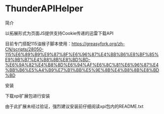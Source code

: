 # ThunderAPIHelper

简介

  以拓展形式为页面JS提供支持Cookie传递的迅雷下载API
  
  目前专门搭配115油猴子脚本使用：https://greasyfork.org/zh-CN/scripts/28050-115%E6%89%B9%E9%87%8F%E6%96%87%E4%BB%B6%E8%BF%85%E9%9B%B7%E4%B8%8B%E8%BD%BD-%E6%9A%82%E4%B8%8D%E6%94%AF%E6%8C%81%E6%96%87%E4%BB%B6%E5%A4%B9%E7%B1%BB%E5%9E%8B%E4%B8%8B%E8%BD%BD


安装

  下载xpi扩展包进行安装
  
  由于此扩展未经过验证，强烈建议安装前仔细阅读xpi包内的README.txt
